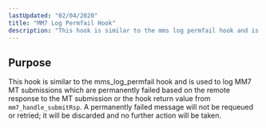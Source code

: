 ```yaml
---
lastUpdated: "02/04/2020"
title: "MM7 Log Permfail Hook"
description: "This hook is similar to the mms log permfail hook and is used to log MM 7 MT submissions which are permanently failed based on the remote response to the MT submission or the hook return value from mm 7 handle submit Rsp A permanently failed message will not be..."
---
```



## <a name="MM7LogPermfailHook.purpose"></a> Purpose

This hook is similar to the mms_log_permfail hook and is used to log MM7 MT submissions which are permanently failed based on the remote response to the MT submission or the hook return value from `mm7_handle_submitRsp`. A permanently failed message will not be requeued or retried; it will be discarded and no further action will be taken.